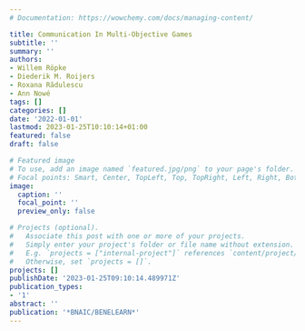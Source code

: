 ```yaml
---
# Documentation: https://wowchemy.com/docs/managing-content/

title: Communication In Multi-Objective Games
subtitle: ''
summary: ''
authors:
- Willem Röpke
- Diederik M. Roijers
- Roxana Rădulescu
- Ann Nowé
tags: []
categories: []
date: '2022-01-01'
lastmod: 2023-01-25T10:10:14+01:00
featured: false
draft: false

# Featured image
# To use, add an image named `featured.jpg/png` to your page's folder.
# Focal points: Smart, Center, TopLeft, Top, TopRight, Left, Right, BottomLeft, Bottom, BottomRight.
image:
  caption: ''
  focal_point: ''
  preview_only: false

# Projects (optional).
#   Associate this post with one or more of your projects.
#   Simply enter your project's folder or file name without extension.
#   E.g. `projects = ["internal-project"]` references `content/project/deep-learning/index.md`.
#   Otherwise, set `projects = []`.
projects: []
publishDate: '2023-01-25T09:10:14.489971Z'
publication_types:
- '1'
abstract: ''
publication: '*BNAIC/BENELEARN*'
---
```

